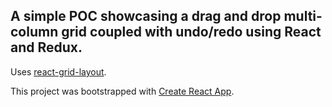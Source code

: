 ## A simple POC showcasing a drag and drop multi-column grid coupled with undo/redo using React and Redux.

Uses [react-grid-layout](https://github.com/STRML/react-grid-layout).

This project was bootstrapped with [Create React App](https://github.com/facebookincubator/create-react-app).